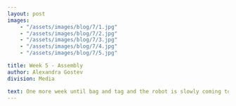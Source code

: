 ```yaml
---
layout: post
images:
    - "/assets/images/blog/7/1.jpg"
    - "/assets/images/blog/7/2.jpg"
    - "/assets/images/blog/7/3.jpg"
    - "/assets/images/blog/7/4.jpg"
    - "/assets/images/blog/7/5.jpg"

title: Week 5 - Assembly
author: Alexandra Gostev
division: Media

text: One more week until bag and tag and the robot is slowly coming together! Though there were a few technical issues, we are still going strong and will be able to compete in March. One of our biggest problems is finding the perfect name for our knight.
---
```

